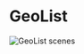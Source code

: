 # GeoList
![GeoList scenes](https://user-images.githubusercontent.com/106689083/187492526-d1c93247-c257-4319-8dcf-a754fb572a24.jpg)
